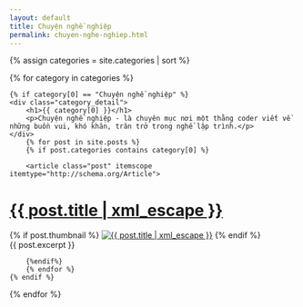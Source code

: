 ```yaml
---
layout: default
title: Chuyện nghề nghiệp
permalink: chuyen-nghe-nghiep.html
---
```



{% assign categories = site.categories | sort %}
<div id="index">

{% for category in categories %}

	{% if category[0] == "Chuyện nghề nghiệp" %}
	<div class="category_detail">
		<h1>{{ category[0] }}</h1>
		<p>Chuyện nghề nghiệp - là chuyên mục nơi một thằng coder viết về những buồn vui, khó khăn, trăn trở trong nghề lập trình.</p>
	</div>
		{% for post in site.posts %}
		{% if post.categories contains category[0] %}

		<article class="post" itemscope itemtype="http://schema.org/Article">
  <h1 itemprop="name"><a href="{{ post.url }}" title="{{ post.title | xml_escape }}" >{{ post.title | xml_escape }}</a></h1>
  {% if post.thumbnail %}
  <a href="{{ post.url }}"><img src="{{ site.baseurl }}images/{{ post.thumbnail }}" alt="{{ post.title | xml_escape }}" class="post_thumbnail"></a>
  {% endif %}
  <div class="excerpt" itemprop="description">
    {{ post.excerpt }}
  </div>
  <div class="clear"></div>
</article>

		{%endif%}
		{% endfor %}
	{% endif %}

{% endfor %}
</div>

